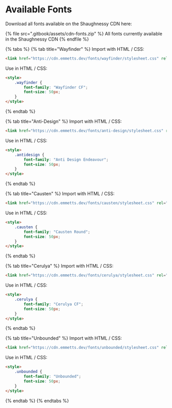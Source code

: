 # Available Fonts

Download all fonts available on the Shaughnessy CDN here:

{% file src=".gitbook/assets/cdn-fonts.zip" %}
All fonts currently available in the Shaughnessy CDN
{% endfile %}

{% tabs %}
{% tab title="Wayfinder" %}
Import with HTML / CSS:

```html
<link href="https://cdn.emmetts.dev/fonts/wayfinder/stylesheet.css" rel="stylesheet" type="text/css" />
```

Use in HTML / CSS:

```html
<style>
    .wayfinder {
        font-family: "Wayfinder CF";
        font-size: 50px;
    }
</style>
```
{% endtab %}

{% tab title="Anti-Design" %}
Import with HTML / CSS:

```html
<link href="https://cdn.emmetts.dev/fonts/anti-design/stylesheet.css" rel="stylesheet" type="text/css" />Use in HTML / CSS:
```

Use in HTML / CSS:

```html
<style>
    .antidesign {
        font-family: "Anti Design Endeavour";
        font-size: 50px;
    }
</style>
```
{% endtab %}

{% tab title="Causten" %}
Import with HTML / CSS:

```html
<link href="https://cdn.emmetts.dev/fonts/causten/stylesheet.css" rel="stylesheet" type="text/css" />
```

Use in HTML / CSS:

```html
<style>
    .causten {
        font-family: "Causten Round";
        font-size: 50px;
    }
</style>
```
{% endtab %}

{% tab title="Cerulya" %}
Import with HTML / CSS:

```html
<link href="https://cdn.emmetts.dev/fonts/cerulya/stylesheet.css" rel="stylesheet" type="text/css" />
```

Use in HTML / CSS:

```html
<style>
    .cerulya {
        font-family: "Cerulya CF";
        font-size: 50px;
    }
</style>
```
{% endtab %}

{% tab title="Unbounded" %}
Import with HTML / CSS:

```html
<link href="https://cdn.emmetts.dev/fonts/unbounded/stylesheet.css" rel="stylesheet" type="text/css" />
```

Use in HTML / CSS:

```html
<style>
    .unbounded {
        font-family: "Unbounded";
        font-size: 50px;
    }
</style>
```
{% endtab %}
{% endtabs %}
